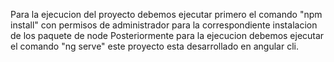 Para la ejecucion del proyecto debemos ejecutar primero el comando "npm install" con permisos de administrador para la correspondiente instalacion de los paquete de node 
Posteriormente para la ejecucion debemos ejecutar el comando "ng serve" este proyecto esta desarrollado en angular cli. 
